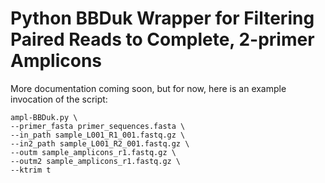 # Python BBDuk Wrapper for Filtering Paired Reads to Complete, 2-primer Amplicons

More documentation coming soon, but for now, here is an example invocation of the script:

```
ampl-BBDuk.py \
--primer_fasta primer_sequences.fasta \
--in_path sample_L001_R1_001.fastq.gz \
--in2_path sample_L001_R2_001.fastq.gz \
--outm sample_amplicons_r1.fastq.gz \
--outm2 sample_amplicons_r1.fastq.gz \
--ktrim t
```